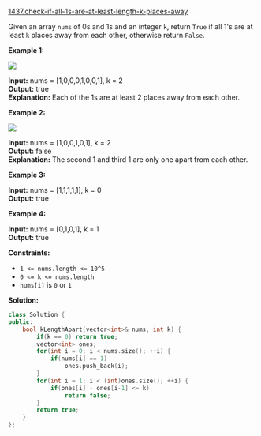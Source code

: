 [1437.check-if-all-1s-are-at-least-length-k-places-away](https://leetcode.com/problems/check-if-all-1s-are-at-least-length-k-places-away/)  

Given an array `nums` of 0s and 1s and an integer `k`, return `True` if all 1's are at least `k` places away from each other, otherwise return `False`.

**Example 1:**

**![](https://assets.leetcode.com/uploads/2020/04/15/sample_1_1791.png)**

  
**Input:** nums = \[1,0,0,0,1,0,0,1\], k = 2  
**Output:** true  
**Explanation:** Each of the 1s are at least 2 places away from each other.  

**Example 2:**

**![](https://assets.leetcode.com/uploads/2020/04/15/sample_2_1791.png)**

  
**Input:** nums = \[1,0,0,1,0,1\], k = 2  
**Output:** false  
**Explanation:** The second 1 and third 1 are only one apart from each other.

**Example 3:**

  
**Input:** nums = \[1,1,1,1,1\], k = 0  
**Output:** true  

**Example 4:**

  
**Input:** nums = \[0,1,0,1\], k = 1  
**Output:** true  

**Constraints:**

*   `1 <= nums.length <= 10^5`
*   `0 <= k <= nums.length`
*   `nums[i]` is `0` or `1`  



**Solution:**  

```cpp
class Solution {
public:
    bool kLengthApart(vector<int>& nums, int k) {
        if(k == 0) return true;
        vector<int> ones;
        for(int i = 0; i < nums.size(); ++i) {
            if(nums[i] == 1)
                ones.push_back(i);
        }
        for(int i = 1; i < (int)ones.size(); ++i) {
            if(ones[i] - ones[i-1] <= k)
                return false;
        }
        return true;
    }
};
```
      